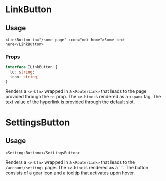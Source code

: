 # LinkButton

## Usage
```vue
<LinkButton to="/some-page" icon="mdi-home">Some text here</LinkButton>
```

### Props
```typescript
interface ILinkButton {
  to: string;
  icon: string;
}
```

Renders a ``<v-btn>`` wrapped in a ``<RouterLink>`` that leads to the page provided through the ``to`` prop. The ``<v-btn>`` is rendered as a ``<span>`` tag. The text value of the hyperlink is provided through the default slot.

# SettingsButton

## Usage
```vue
<SettingsButton></SettingsButton>
```

Renders a ``<v-btn>`` wrapped in a ``<RouterLink>`` that leads to the ``/account/settings`` page. The ``<v-btn>`` is rendered as a ``<span>`. The button consists of a gear icon and a tooltip that activates upon hover.
